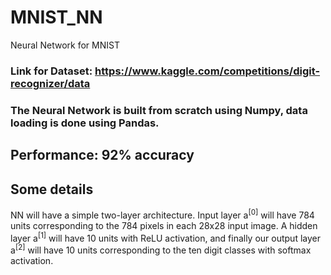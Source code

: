 # MNIST_NN
Neural Network for MNIST

### Link for Dataset: https://www.kaggle.com/competitions/digit-recognizer/data
### The Neural Network is built from scratch using Numpy, data loading is done using Pandas.
## Performance: 92% accuracy
## Some details
NN will have a simple two-layer architecture. Input layer  a<sup>[0]</sup> will have 784 units corresponding to the 784 pixels in each 28x28 input image. A hidden layer  a<sup>[1]</sup> will have 10 units with ReLU activation, and finally our output layer a<sup>[2]</sup> will have 10 units corresponding to the ten digit classes with softmax activation.
